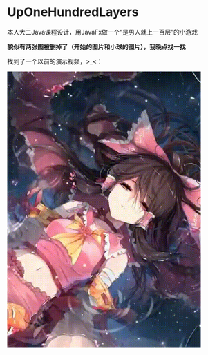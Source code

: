 # UpOneHundredLayers
本人大二Java课程设计，用JavaFx做一个“是男人就上一百层”的小游戏

**貌似有两张图被删掉了（开始的图片和小球的图片），我晚点找一找**

找到了一个以前的演示视频，>\_<：  

<img src="https://github.com/XiongMr/UpOneHundredLayers/blob/master/doc/Demonstration.gif?raw=true">